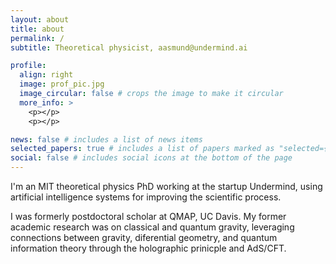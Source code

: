```yaml
---
layout: about
title: about
permalink: /
subtitle: Theoretical physicist, aasmund@undermind.ai

profile:
  align: right
  image: prof_pic.jpg
  image_circular: false # crops the image to make it circular
  more_info: >
    <p></p>
    <p></p>

news: false # includes a list of news items
selected_papers: true # includes a list of papers marked as "selected={true}"
social: false # includes social icons at the bottom of the page
---
```


I'm an MIT theoretical physics PhD working at the startup Undermind,
using artificial intelligence systems for improving the scientific process.

I was formerly postdoctoral scholar at QMAP, UC Davis. My former academic
research was on classical and quantum gravity, leveraging connections between
gravity, diferential geometry, and quantum information theory through the
holographic prinicple and AdS/CFT. 
